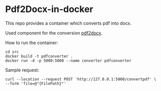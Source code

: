 # Pdf2Docx-in-docker
This repo provides a container which converts pdf into docx.

Used component for the conversion [pdf2docx](https://github.com/dothinking/pdf2docx).

How to run the container:

```
cd src
docker build -t pdfconverter .
docker run -d -p 5000:5000 --name converter pdfconverter
```

Sample request:
```
curl --location --request POST 'http://127.0.0.1:5000/convertpdf' \
--form 'file=@"{FilePath}"'
```
